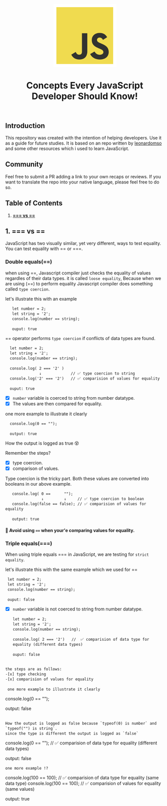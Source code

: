 ﻿<h1 align="center">
<br>
  <a href="https://github.com/leonardomso/33"><img src="https://github.com/harishsambasivam/JSconcepts/blob/master/JavaScript-logo.png" alt="Concepts Every JS Developer Should Know" width=200"></a>
  <br>
    <br>
     Concepts Every JavaScript Developer Should Know!
  <br><br>
</h1>


## Introduction

This repository was created with the intention of helping developers. Use it as a guide for future studies. It is based on an repo written by [leonardomso](https://github.com/leonardomso/33-js-concepts) and some other resources which i used to learn JavaScript.

## Community
Feel free to submit a PR adding a link to your own recaps or reviews. If you want to translate the repo into your native language, please feel free to do so.

## Table of Contents
1. **[=== vs ==](#1-===-vs-===)**

## 1. === vs ==
JavaScript has two visually similar, yet very different, ways to test equality. You can test equality with == or ===.

### Double equals(==)

 when using ==, Javascript compiler just checks the equality of values regardles of their data types. it is called `loose equality`, Because when we are using (==) to perform equality Javascript compiler does something called `type coercion`.
 
 let's illustrate this with an example
 
 ```
    let number = 2;
    let string = '2';
    console.log(number == string);
    
    ouput: true
 ```
 == operator performs `type coercion` if conflicts of data types are found.
 
  ```
    let number = 2;
    let string = '2';
    console.log(number == string);
    
    console.log( 2 === '2' )
                 ↓             // ✅ type coercion to string
    console.log('2' === '2')   // ✅ comparision of values for equality
    
    ouput: true
 ```
 -[x] `number` variable is coerced to string from number datatype.
 -[x] The values are then compared for equality.
 
 one more example to illustrate it clearly
 
 ```
   console.log(0 == "");
   
   output: true
 ```
 
 How the output is logged as true 😵
 
 Remember the steps?
 -[x] type coercion.
 -[x] comparison of values.
 
 Type coercion is the tricky part. Both these values are converted into booleans in our above example.
 
 ```
    console.log( 0 ==      "");
                 ↓         ↓     // ✅ type coercion to boolean
    console.log(false == false); // ✅ comparision of values for equality
    
    output: true
 ```
 
 #### 💩 Avoid using `==` when your'e comparing values for equality.
 
 ### Triple equals(===)
 When using triple equals === in JavaScript, we are testing for `strict equality`.
 
  let's illustrate this with the same example which we used for ==
   ```
    let number = 2;
    let string = '2';
    console.log(number == string);
    
    ouput: false
 ```
  -[x] `number` variable is not coerced to string from number datatype.
  
     ```
    let number = 2;
    let string = '2';
    console.log(number == string);
    
    console.log( 2 === '2')   //  ✅ comparision of data type for equality (different data types)
    
    ouput: false
 ```
 
 the steps are as follows:
 -[x] type checking
 -[x] comparision of values for equality
 
  one more example to illustrate it clearly
 
 ```
   console.log(0 == "");
   
   output: false
 ```
 
 How the output is logged as false because `typeof(0) is number` and `typeof("") is string`.
 since the type is different the output is logged as `false` 
 
  ```
   console.log(0 == ""); //  ✅ comparision of data type for equality  (different data types)
   
   output: false
 ```
 one more example !?
 
   ```
   console.log(100 == 100); //  ✅ comparision of data type for equality  (same data type)
   console.log(100 == 100); //  ✅ comparision of values for equality  (same values)
   
   output: true
 ```
 
 
